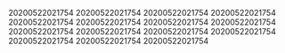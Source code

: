 20200522021754
20200522021754
20200522021754
20200522021754
20200522021754
20200522021754
20200522021754
20200522021754
20200522021754
20200522021754
20200522021754
20200522021754
20200522021754
20200522021754
20200522021754

